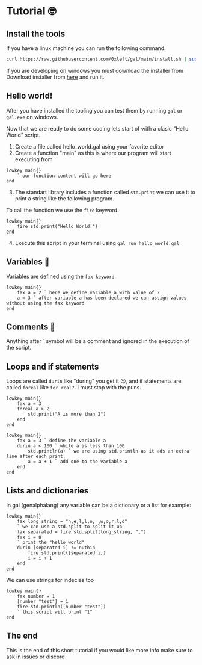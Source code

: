 # Tutorial 🤓

## Install the tools

If you have a linux machine you can run the following command: 

```bash
curl https://raw.githubusercontent.com/0xleft/gal/main/install.sh | sudo bash
```

If you are developing on windows you must download the installer from Download installer from [here](https://github.com/0xleft/gal/releases/latest/download/gal_installer.exe) and run it.

## Hello world! 

After you have installed the tooling you can test them by running `gal` or `gal.exe` on windows.

Now that we are ready to do some coding lets start of with a clasic "Hello World" script.

1. Create a file called hello_world.gal using your favorite editor
2. Create a function "main" as this is where our program will start executing from

```gal
lowkey main{}
    ` our function content will go here
end
```

3. The standart library includes a function called `std.print` we can use it to print a string like the following program.

To call the function we use the `fire` keyword.

```gal
lowkey main{}
    fire std.print("Hello World!")
end
```

4. Execute this script in your terminal using `gal run hello_world.gal`

## Variables 🤑

Variables are defined using the `fax keyword`.

```gal
lowkey main{}
    fax a = 2 ` here we define variable a with value of 2
    a = 3 ` after variable a has been declared we can assign values without using the fax keyword
end
```

## Comments 😤

Anything after ` symbol will be a comment and ignored in the execution of the script.

## Loops and if statements

Loops are called `durin` like "during" you get it 😉, and if statements are called `foreal` like `for real?`. I must stop with the puns.

```gal
lowkey main{}
    fax a = 3
    foreal a > 2
        std.print("A is more than 2")
    end
end
```

```gal
lowkey main{}
    fax a = 3 ` define the variable a
    durin a < 100 ` while a is less than 100
        std.println(a) ` we are using std.println as it ads an extra line after each print.
        a = a + 1 ` add one to the variable a
    end
end
```

## Lists and dictionaries

In gal (genalphalang) any variable can be a dictionary or a list for example:

```gal
lowkey main{}
    fax long_string = "h,e,l,l,o, ,w,o,r,l,d"
    ` we can use a std.split to split it up
    fax separated = fire std.split(long_string, ",")
    fax i = 0
    ` print the "hello world"
    durin [separated i] != nuthin
        fire std.print([separated i])
        i = i + 1
    end
end
```

We can use strings for indecies too

```gal
lowkey main{}
    fax number = 1
    [number "test"] = 1
    fire std.println([number "test"])
    ` this script will print "1"
end
```

## The end

This is the end of this short tutorial if you would like more info make sure to ask in issues or discord